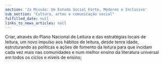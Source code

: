 ```yaml
---
section: '2a Missão: Um Estado Social Forte, Moderno e Inclusivo'
sub_section: "Cultura, artes e comunicação social"
fulfilled_date: null
links_to_news_articles: null
---
```


Criar, através do Plano Nacional de Leitura e das estratégias locais de leitura, um novo impulso aos hábitos de leitura, desde tenra idade, estruturando as políticas e ações de fomento da leitura para que incidam cada vez mais nas comunidades e num melhor ensino da literatura universal em todos os ciclos e níveis de ensino;
